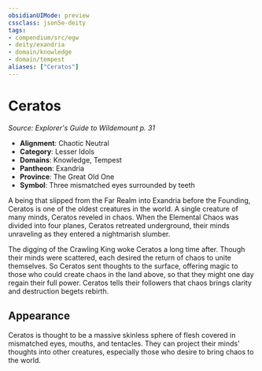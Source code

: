 ```yaml
---
obsidianUIMode: preview
cssclass: json5e-deity
tags:
- compendium/src/egw
- deity/exandria
- domain/knowledge
- domain/tempest
aliases: ["Ceratos"]
---
```

# Ceratos
*Source: Explorer's Guide to Wildemount p. 31* 

- **Alignment**: Chaotic Neutral
- **Category**: Lesser Idols
- **Domains**: Knowledge, Tempest
- **Pantheon**: Exandria
- **Province**: The Great Old One
- **Symbol**: Three mismatched eyes surrounded by teeth

A being that slipped from the Far Realm into Exandria before the Founding, Ceratos is one of the oldest creatures in the world. A single creature of many minds, Ceratos reveled in chaos. When the Elemental Chaos was divided into four planes, Ceratos retreated underground, their minds unraveling as they entered a nightmarish slumber.

The digging of the Crawling King woke Ceratos a long time after. Though their minds were scattered, each desired the return of chaos to unite themselves. So Ceratos sent thoughts to the surface, offering magic to those who could create chaos in the land above, so that they might one day regain their full power. Ceratos tells their followers that chaos brings clarity and destruction begets rebirth.

## Appearance

Ceratos is thought to be a massive skinless sphere of flesh covered in mismatched eyes, mouths, and tentacles. They can project their minds' thoughts into other creatures, especially those who desire to bring chaos to the world.